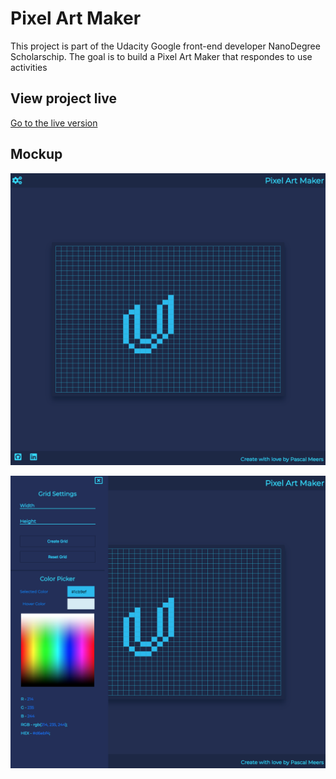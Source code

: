 # Pixel Art Maker

This project is part of the Udacity Google front-end developer NanoDegree Scholarschip. The goal is to build a Pixel Art Maker that respondes to use activities

## View project live

[Go to the live version](https://calexxxxx.github.io/pixelart/)

## Mockup

![pixelart nav closed](https://github.com/Calexxxxx/pixelart/blob/master/assets/pixelart-nav-closed.png 'Pixelart nav closed')

![pixelart nav open](https://github.com/Calexxxxx/pixelart/blob/master/assets/pixelart-nav-open.png 'Pixelart nav open')
